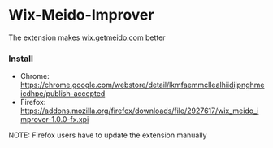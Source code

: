 # Wix-Meido-Improver

The extension makes [wix.getmeido.com](https://wix.getmeido.com/) better

### Install 
* Chrome: https://chrome.google.com/webstore/detail/lkmfaemmcllealhiidijpnghmeicdhpe/publish-accepted
* Firefox: https://addons.mozilla.org/firefox/downloads/file/2927617/wix_meido_improver-1.0.0-fx.xpi

NOTE: Firefox users have to update the extension manually